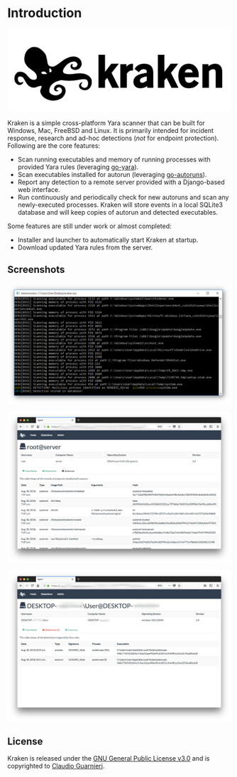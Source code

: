 # Introduction

![](.gitbook/assets/kraken.png)

Kraken is a simple cross-platform Yara scanner that can be built for Windows, Mac, FreeBSD and Linux. It is primarily intended for incident response, research and ad-hoc detections \(_not_ for endpoint protection\). Following are the core features:

* Scan running executables and memory of running processes with provided Yara rules \(leveraging [go-yara](https://github.com/hillu/go-yara)\).
* Scan executables installed for autorun \(leveraging [go-autoruns](https://github.com/botherder/go-autoruns)\).
* Report any detection to a remote server provided with a Django-based web interface.
* Run continuously and periodically check for new autoruns and scan any newly-executed processes. Kraken will store events in a local SQLite3 database and will keep copies of autorun and detected executables.

Some features are still under work or almost completed:

* Installer and launcher to automatically start Kraken at startup.
* Download updated Yara rules from the server.

## Screenshots

![](.gitbook/assets/cmd.png)

![](.gitbook/assets/linux.png)

![](.gitbook/assets/windows.png)

## License

Kraken is released under the [GNU General Public License v3.0](https://github.com/botherder/kraken/tree/636a4f467228ea84df7162ed748c47469263b60b/LICENSE/README.md) and is copyrighted to [Claudio Guarnieri](https://nex.sx).

